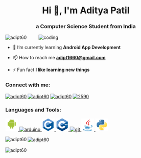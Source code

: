 <h1 align="center">Hi 👋, I'm Aditya Patil</h1>
<h3 align="center">a Computer Science Student from India</h3>

<img align="right" alt="coding" width="400" src="https://raw.githubusercontent.com/TheDudeThatCode/TheDudeThatCode/master/Assets/Developer.gif">

<p align="left"> <img src="https://komarev.com/ghpvc/?username=adipt60&label=Profile%20views&color=0e75b6&style=flat" alt="adipt60" /> </p>

- 🌱 I’m currently learning **Android App Development**

- 📫 How to reach me **adipt1660@gmail.com**

- ⚡ Fun fact **I like learning new things**

<h3 align="left">Connect with me:</h3>
<p align="left">
<a href="https://instagram.com/adipt60" target="blank"><img align="center" src="https://raw.githubusercontent.com/rahuldkjain/github-profile-readme-generator/master/src/images/icons/Social/instagram.svg" alt="adipt60" height="30" width="40" /></a>
<a href="https://www.codechef.com/users/adipt60" target="blank"><img align="center" src="https://cdn.jsdelivr.net/npm/simple-icons@3.1.0/icons/codechef.svg" alt="adipt60" height="30" width="40" /></a>
<a href="https://www.hackerrank.com/adipt60" target="blank"><img align="center" src="https://raw.githubusercontent.com/rahuldkjain/github-profile-readme-generator/master/src/images/icons/Social/hackerrank.svg" alt="adipt60" height="30" width="40" /></a>
<a href="https://discord.gg/2590" target="blank"><img align="center" src="https://raw.githubusercontent.com/rahuldkjain/github-profile-readme-generator/master/src/images/icons/Social/discord.svg" alt="2590" height="30" width="40" /></a>
</p>

<h3 align="left">Languages and Tools:</h3>
<p align="left"> <a href="https://developer.android.com" target="_blank" rel="noreferrer"> <img src="https://raw.githubusercontent.com/devicons/devicon/master/icons/android/android-original-wordmark.svg" alt="android" width="40" height="40"/> </a> <a href="https://www.arduino.cc/" target="_blank" rel="noreferrer"> <img src="https://cdn.worldvectorlogo.com/logos/arduino-1.svg" alt="arduino" width="40" height="40"/> </a> <a href="https://www.cprogramming.com/" target="_blank" rel="noreferrer"> <img src="https://raw.githubusercontent.com/devicons/devicon/master/icons/c/c-original.svg" alt="c" width="40" height="40"/> </a> <a href="https://www.w3schools.com/cpp/" target="_blank" rel="noreferrer"> <img src="https://raw.githubusercontent.com/devicons/devicon/master/icons/cplusplus/cplusplus-original.svg" alt="cplusplus" width="40" height="40"/> </a> <a href="https://git-scm.com/" target="_blank" rel="noreferrer"> <img src="https://www.vectorlogo.zone/logos/git-scm/git-scm-icon.svg" alt="git" width="40" height="40"/> </a> <a href="https://www.java.com" target="_blank" rel="noreferrer"> <img src="https://raw.githubusercontent.com/devicons/devicon/master/icons/java/java-original.svg" alt="java" width="40" height="40"/> </a> <a href="https://www.python.org" target="_blank" rel="noreferrer"> <img src="https://raw.githubusercontent.com/devicons/devicon/master/icons/python/python-original.svg" alt="python" width="40" height="40"/> </a> </p>

<p><img align="left" src="https://github-readme-stats.vercel.app/api/top-langs?username=adipt60&show_icons=true&locale=en&layout=compact" alt="adipt60" /></p>

<p>&nbsp;<img align="center" src="https://github-readme-stats.vercel.app/api?username=adipt60&show_icons=true&locale=en" alt="adipt60" /></p>

<p><img align="center" src="https://github-readme-streak-stats.herokuapp.com/?user=adipt60&" alt="adipt60" /></p>
